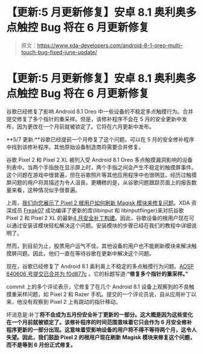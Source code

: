 # 【更新:5 月更新修复】安卓 8.1 奥利奥多点触控 Bug 将在 6 月更新修复

> 原文：<https://www.xda-developers.com/android-8-1-oreo-multi-touch-bug-fixed-june-update/>

# 【更新:5 月更新修复】安卓 8.1 奥利奥多点触控 Bug 将在 6 月更新修复

谷歌已经修复了影响 Android 8.1 Oreo 中一些设备的不稳定多点触摸行为。合并提交修复了多个指针的重采样。但是，该修补程序不会在 5 月的安全更新中发布，因为更改在一个月前就被锁定了。它将在六月更新中发布。

**5/7 更新:**谷歌已经提前一个月修复了这个问题。可以在 5 月的安全修补程序中找到该修补程序。其他原始设备制造商将需要合并修复。

谷歌 Pixel 2 和 Pixel 2 XL 被列入受 Android 8.1 Oreo 多点触摸漏洞影响的设备列表中。当两个手指放在显示屏上时，两个手指之间会产生不稳定的触摸屏事件。这个问题在游戏中很普遍，但在谷歌照片等其他应用程序中也很明显。经历过触摸屏问题的用户将其描述为令人沮丧。更糟糕的是，从谷歌问题跟踪页面上的报告数量来看，这种情况似乎很普遍。

上周，[我们向您展示了 Pixel 2 根用户如何刷新 Magisk 模块来修复问题](https://www.xda-developers.com/fix-multi-touch-bug-google-pixel-2-xl-android-oreo/)。XDA 资深成员 [Freak07](https://forum.xda-developers.com/member.php?u=3428502) 成功编译了更新的库(libinput 和 libinputflinger)来对抗谷歌 Pixel 2 和 Pixel 2 XL 的最新[4 月安全补丁构建](https://www.xda-developers.com/nexus-pixel-security-april-2018-ota-factory-images/)。因此，谷歌设备的根用户现在可以通过安装该模块轻松解决这个问题。安装模块的步骤已经在我们的教程中详细说明了。

然而，到目前为止，股票用户运气不佳。其他设备的用户也不能刷新模块来解决触摸屏问题。因此，他们一直在等待谷歌在更新中解决这个问题。

现在，谷歌已经修复了 Android 8.1 奥利奥上不稳定的多点触摸行为问题。[AOSP 640606 号提交已合并为 f0d877c](https://android-review.googlesource.com/c/platform/frameworks/native/+/640606/) 。它的标题写道:**“修复多个指针的重采样。”**

commit 上的多个评论表示，它修复了在几个 Android 8.1 设备上观察到的不良触摸重采样问题，如 Pixel 2 和 Razer 手机。提交的一个评论员说，自从应用补丁以来，他没有观察到 Pixel 2 上有跳动的指针移动。

坏消息是:补丁**将不会成为五月份安全补丁更新的一部分。这大概是因为这些变化在一个月前就被锁定了。该修补程序的时间范围意味着它只会作为 6 月安全修补程序更新的一部分出现。这意味着受影响设备的用户将不得不等待两个月，这令人失望。因此，我们鼓励 Pixel 2 的根用户现在刷新 Magisk 模块来修复这个问题，而不是等到 6 月份正式修复。**
